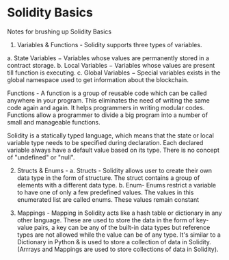 # Solidity Basics
Notes for brushing up Solidity Basics

1. Variables & Functions - Solidity supports three types of variables.

a. State Variables − Variables whose values are permanently stored in a contract storage.
b. Local Variables − Variables whose values are present till function is executing.
c. Global Variables − Special variables exists in the global namespace used to get information about the blockchain.

Functions - A function is a group of reusable code which can be called anywhere in your program. This eliminates the need of writing the same code again and again. It helps programmers in writing modular codes. Functions allow a programmer to divide a big program into a number of small and manageable functions.

Solidity is a statically typed language, which means that the state or local variable type needs to be specified during declaration. Each declared variable always have a default value based on its type. There is no concept of "undefined" or "null".

2. Structs & Enums -  a. Structs - Solidity allows user to create their own data type in the form of structure. The struct contains a group of elements with a different data type.
b. Enum- Enums restrict a variable to have one of only a few predefined values. The values in this enumerated list are called enums. These values remain constant

3. Mappings - Mapping in Solidity acts like a hash table or dictionary in any other language. These are used to store the data in the form of key-value pairs, a key can be any of the built-in data types but reference types are not allowed while the value can be of any type. It's similar to a Dictionary in Python & is used to store a collection of data in Solidity. (Arrrays and Mappings are used to store collections of data in Solidity).
